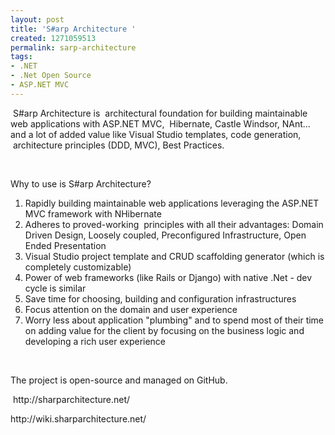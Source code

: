 ```yaml
---
layout: post
title: 'S#arp Architecture '
created: 1271059513
permalink: sarp-architecture
tags:
- .NET
- .Net Open Source
- ASP.NET MVC
---
```

<p>&nbsp;S#arp Architecture is &nbsp;architectural foundation for building maintainable web applications with ASP.NET MVC, &nbsp;Hibernate, Castle Windsor, NAnt&hellip; and a lot of added value like Visual Studio templates, code generation, &nbsp;architecture principles (DDD, MVC), Best Practices.</p>
<p>&nbsp;</p>
<p>Why to use is S#arp Architecture?</p>
<ol>
    <li>Rapidly building maintainable web applications leveraging the ASP.NET MVC framework with NHibernate</li>
    <li>Adheres to proved-working &nbsp;principles with all their advantages: Domain Driven Design, Loosely coupled, Preconfigured Infrastructure, Open Ended Presentation&nbsp;</li>
    <li>Visual Studio project template and CRUD scaffolding generator (which is completely customizable)&nbsp;</li>
    <li>Power of web frameworks (like Rails or Django) with native .Net - dev cycle is similar&nbsp;</li>
    <li>Save time for choosing, building and configuration infrastructures</li>
    <li>Focus attention on the domain and user experience</li>
    <li>Worry less about application &quot;plumbing&quot; and to spend most of their time on adding value for the client by focusing on the business logic and developing a rich user experience</li>
</ol>
<p>&nbsp;</p>
<p>The project is open-source and managed on GitHub.</p>
<p>&nbsp;http://sharparchitecture.net/</p>
<p>http://wiki.sharparchitecture.net/</p>
<p>&nbsp;</p>
<p style="margin-left:80.25pt;text-indent:-26.25pt;mso-list:l0 level2 lfo1"><span style="font-size:10.0pt"><o:p></o:p></span></p>
<p>&nbsp;</p>
